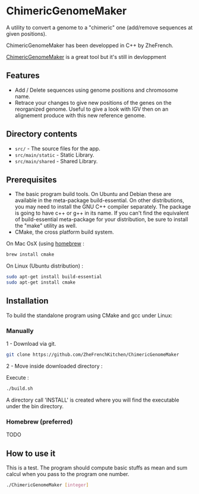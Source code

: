 ChimericGenomeMaker
=============

A utility to convert a genome to a "chimeric" one (add/remove sequences at given positions).

ChimericGenomeMaker has been developped in C++ by ZheFrench. 

[ChimericGenomeMaker](https://github.com/ZheFrenchKitchen/#ChimericGenomeMaker) is a great tool but it's still in devloppment


## Features

- Add / Delete sequences using genome positions and chromosome name.
- Retrace your changes to give new positions of the genes on the reorganized genome. Useful to give a look with IGV then on an alignement produce with this new reference genome.


## Directory contents

* `src/` - The source files for the app.
* `src/main/static` - Static Library.
* `src/main/shared` - Shared Library.

## Prerequisites

- The basic program build tools. On Ubuntu and Debian these are available in the meta-package build-essential. On other distributions, you may need to install the GNU C++ compiler separately. The package is going to have c++ or g++ in its name. If you can't find the equivalent of build-essential meta-package for your distribution, be sure to install the "make" utility as well.
- CMake, the cross platform build system.

On Mac OsX (using [homebrew](http://brew.sh/) :
```bash
brew install cmake 
```

On Linux (Ubuntu distribution) :
```bash
sudo apt-get install build-essential
sudo apt-get install cmake
```

## Installation

To build the standalone program using CMake and gcc under Linux:

### Manually

1 - Download  via git.

```bash
git clone https://github.com/ZheFrenchKitchen/ChimericGenomeMaker
```

2 - Move inside downloaded directory : 

Execute : 
```bash
./build.sh
```

A directory call 'INSTALL' is created where you will find the executable under the bin directory.

### Homebrew (preferred)

TODO

## How to use it

This is a test. The program should compute basic stuffs as mean and sum calcul when you pass to the program one number.

```bash
./ChimericGenomeMaker [integer]
```
